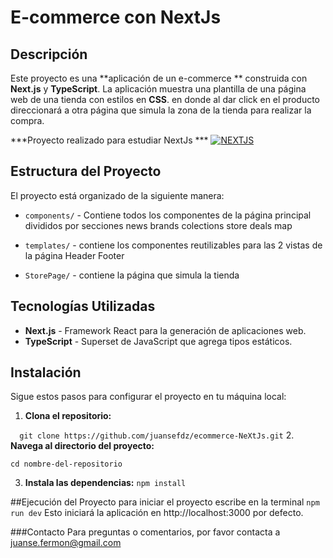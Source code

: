 # E-commerce  con NextJs

## Descripción

Este proyecto es una **aplicación de un e-commerce ** construida con **Next.js** y **TypeScript**. La aplicación muestra una plantilla de una página web de una tienda con estilos en **CSS**. en donde al dar click en el producto direccionará a otra página que simula la zona de la tienda para realizar la compra. 

***Proyecto realizado para estudiar NextJs ***
[![NEXTJS](https://images.ctfassets.net/c63hsprlvlya/IacLLeOBR5WCvdCPqKuff/a57a4dc79978ad9e141972054ce9f71e/nextjs3.webp "NEXTJS")](https://images.ctfassets.net/c63hsprlvlya/IacLLeOBR5WCvdCPqKuff/a57a4dc79978ad9e141972054ce9f71e/nextjs3.webp "NEXTJS")

## Estructura del Proyecto

El proyecto está organizado de la siguiente manera:

- `components/` - Contiene todos los componentes de la página principal divididos por secciones
		news
		brands
		colections
		store
		deals
		map
		
- `templates/` - contiene los componentes reutilizables para las 2 vistas de la página
		Header
		Footer

- `StorePage/`  - contiene la página que simula la tienda

## Tecnologías Utilizadas

- **Next.js** - Framework React para la generación de aplicaciones web.
- **TypeScript** - Superset de JavaScript que agrega tipos estáticos.

## Instalación

Sigue estos pasos para configurar el proyecto en tu máquina local:

1. **Clona el repositorio:**

 `  git clone https://github.com/juansefdz/ecommerce-NeXtJs.git` 
2. **Navega al directorio del proyecto:**

`cd nombre-del-repositorio`

3. **Instala las dependencias:**
`npm install`

##Ejecución del Proyecto
para iniciar el proyecto escribe en la terminal
`npm run dev`
Esto iniciará la aplicación en http://localhost:3000 por defecto.

###Contacto
Para preguntas o comentarios, por favor contacta a juanse.fermon@gmail.com
